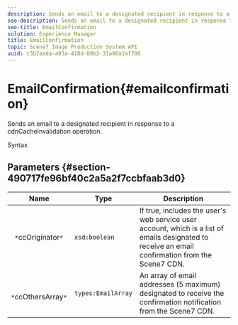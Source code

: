 ```yaml
---
description: Sends an email to a designated recipient in response to a cdnCacheInvalidation operation.
seo-description: Sends an email to a designated recipient in response to a cdnCacheInvalidation operation.
seo-title: EmailConfirmation
solution: Experience Manager
title: EmailConfirmation
topic: Scene7 Image Production System API
uuid: c3b7aada-a03a-418d-80b2-31a86a1af786
---
```


# EmailConfirmation{#emailconfirmation}

Sends an email to a designated recipient in response to a cdnCacheInvalidation operation.

 Syntax 

## Parameters {#section-490717fe96bf40c2a5a2f7ccbfaab3d0}

|  Name  | Type  | Description  |
|---|---|---|
|  ` *`ccOriginator`*`  | `xsd:boolean`  | If true, includes the user's web service user account, which is a list of emails designated to receive an email confirmation from the Scene7 CDN.  |
|  ` *`ccOthersArray`*`  | `types:EmailArray`  | An array of email addresses (5 maximum) designated to receive the confirmation notification from the Scene7 CDN.  |

